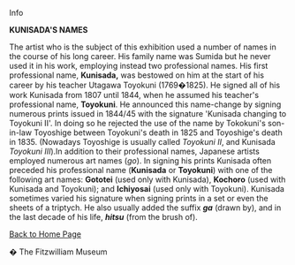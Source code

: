 Info

**KUNISADA'S NAMES**

The artist who is the subject of this exhibition used a number of names in the course of his long career. His family name was Sumida but he never used it in his work, employing instead two professional names. His first professional name, **Kunisada,** was bestowed on him at the start of his career by his teacher Utagawa Toyokuni (1769�1825). He signed all of his work Kunisada from 1807 until 1844, when he assumed his teacher's professional name, **Toyokuni**. He announced this name-change by signing numerous prints issued in 1844/45 with the signature 'Kunisada changing to Toyokuni II'. In doing so he rejected the use of the name by Tokokuni's son-in-law Toyoshige between Toyokuni's death in 1825 and Toyoshige's death in 1835. (Nowadays Toyoshige is usually called _Toyokuni II_, and Kunisada _Toyokuni III_).In addition to their professional names, Japanese artists employed numerous art names (_go_). In signing his prints Kunisada often preceded his professional name (**Kunisada** or **Toyokuni**) with one of the following art names: **Gototei** (used only with Kunisada), **Kochoro** (used with Kunisada and Toyokuni); and **Ichiyosai** (used only with Toyokuni). Kunisada sometimes varied his signature when signing prints in a set or even the sheets of a triptych. He also usually added the suffix **_ga_** (drawn by), and in the last decade of his life, **_hitsu_** (from the brush of).

[Back to Home Page](texthomepage.htm)


� The Fitzwilliam Museum
